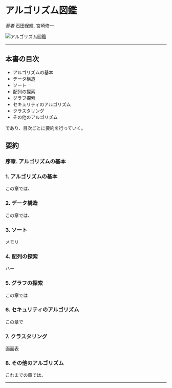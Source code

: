 # アルゴリズム図鑑

_著者_ 石田保輝, 宮崎修一

![アルゴリズム図鑑](imagee/)

---

## 本書の目次

- アルゴリズムの基本
- データ構造
- ソート
- 配列の探索
- グラフ探索
- セキュリティのアルゴリズム
- クラスタリング
- その他のアルゴリズム

であり、目次ごとに要約を行っていく。

## 要約

### 序章. アルゴリズムの基本

### 1. アルゴリズムの基本

この章では、

### 2. データ構造

この章では、

### 3. ソート

メモリ

### 4. 配列の探索

ハー

### 5. グラフの探索

この章では

### 6. セキュリティのアルゴリズム

この章で

### 7. クラスタリング

画面表

### 8. その他のアルゴリズム

これまでの章では、

---
